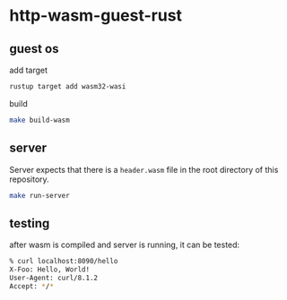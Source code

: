 # http-wasm-guest-rust

## guest os

add target

```bash
rustup target add wasm32-wasi
```

build
```bash
make build-wasm
```

## server

Server expects that there is a `header.wasm` file in the root directory of this repository.

```bash
make run-server
```

## testing

after wasm is compiled and server is running, it can be tested:

```bash
% curl localhost:8090/hello
X-Foo: Hello, World!
User-Agent: curl/8.1.2
Accept: */*
```
